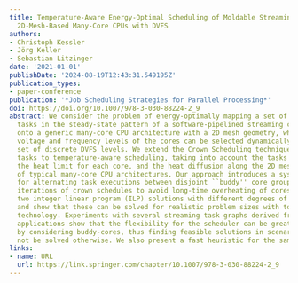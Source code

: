 ```yaml
---
title: Temperature-Aware Energy-Optimal Scheduling of Moldable Streaming Tasks onto
  2D-Mesh-Based Many-Core CPUs with DVFS
authors:
- Christoph Kessler
- Jörg Keller
- Sebastian Litzinger
date: '2021-01-01'
publishDate: '2024-08-19T12:43:31.549195Z'
publication_types:
- paper-conference
publication: '*Job Scheduling Strategies for Parallel Processing*'
doi: https://doi.org/10.1007/978-3-030-88224-2_9
abstract: We consider the problem of energy-optimally mapping a set of moldable-parallel
  tasks in the steady-state pattern of a software-pipelined streaming computation
  onto a generic many-core CPU architecture with a 2D mesh geometry, where the execution
  voltage and frequency levels of the cores can be selected dynamically from a given
  set of discrete DVFS levels. We extend the Crown Scheduling technique for parallelizable
  tasks to temperature-aware scheduling, taking into account the tasks' heat generation,
  the heat limit for each core, and the heat diffusion along the 2D mesh geometry
  of typical many-core CPU architectures. Our approach introduces a systematic method
  for alternating task executions between disjoint ``buddy'' core groups in subsequent
  iterations of crown schedules to avoid long-time overheating of cores. We present
  two integer linear program (ILP) solutions with different degrees of flexibility,
  and show that these can be solved for realistic problem sizes with today's ILP solver
  technology. Experiments with several streaming task graphs derived from real-world
  applications show that the flexibility for the scheduler can be greatly increased
  by considering buddy-cores, thus finding feasible solutions in scenarios that could
  not be solved otherwise. We also present a fast heuristic for the same problem.
links:
- name: URL
  url: https://link.springer.com/chapter/10.1007/978-3-030-88224-2_9
---
```

